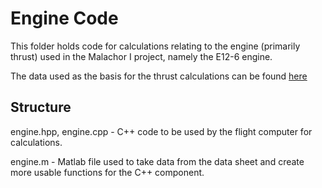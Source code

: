 # Engine Code

This folder holds code for calculations relating to the engine (primarily thrust) used in the Malachor I project, namely the E12-6 engine.

The data used as the basis for the thrust calculations can be found [here](https://www.nar.org/SandT/pdf/Estes/E12.pdf)

## Structure
engine.hpp, engine.cpp - C++ code to be used by the flight computer for calculations.

engine.m - Matlab file used to take data from the data sheet and create more usable functions for the C++ component.
